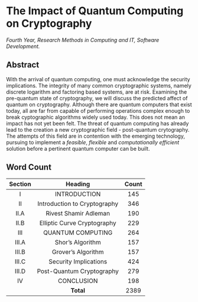 # The Impact of Quantum Computing on Cryptography

*Fourth Year, Research Methods in Computing and IT, Software Development.*

## Abstract

With the arrival of quantum computing, one must acknowledge the security implications. The integrity of many common cryptographic systems, namely discrete logarithm and factoring based systems, are at risk. Examining the pre-quantum state of cryptography, we will discuss the predicted affect of quantum on cryptography. Although there are quantum computers that exist today, all are far from capable of performing operations complex enough to break cyptographic algorithms widely used today. This does not mean an impact has not yet been felt. The threat of quantum computing has already lead to the creation a new cryptographic field - post-quantum crytography. The attempts of this field are in contention with the emerging technology, pursuing to implement a *feasible*, *flexible* and *computationally efficient* solution before a pertinent quantum  computer can be built.

## Word Count

| Section | Heading | Count |
|:---:|:---:|:---:|
| I | INTRODUCTION | 145 |
| II | Introduction to Cryptography | 346 |
| II.A | Rivest Shamir Adleman | 190 |
| II.B | Elliptic Curve Cryptography | 229 |
| III | QUANTUM COMPUTING | 264 |
| III.A | Shor’s Algorithm | 157 |
| III.B | Grover’s Algorithm | 157 |
| III.C | Security Implications | 424 |
| III.D | Post-Quantum Cryptography | 279 |
| IV | CONCLUSION | 198 |
| | **Total** | 2389 |